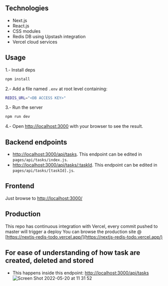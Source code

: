 ## Technologies
 - Next.js
 - React.js
 - CSS modules
 - Redis DB using Upstash integration
 - Vercel cloud services

## Usage
1.- Install deps
```bash
npm install
```
2.- Add a file named `.env` at root level containing:
```bash
REDIS_URL="<DB ACCESS KEY>"
```
3.- Run the server
```bash
npm run dev
```
4.- Open [http://localhost:3000](http://localhost:3000) with your browser to see the result.

## Backend endpoints
 - [http://localhost:3000/api/tasks](http://localhost:3000/api/tasks). This endpoint can be edited in `pages/api/tasks/index.js`.
 - [http://localhost:3000/api/tasks/:taskId](http://localhost:3000/api/tasks/:taskId). This endpoint can be edited in `pages/api/tasks/[taskId].js`.
  
## Frontend
Just browse to [http://localhost:3000/](http://localhost:3000/)
  
## Production
This repo has continuous integration with Vercel, every commit pushed to master will trigger a deploy
You can browse the production site @ [https://nextjs-redis-todo.vercel.app/](https://nextjs-redis-todo.vercel.app/)

## For ease of understanding of how task are created, deleted and stored
- This happens inside this endpoint: [http://localhost:3000/api/tasks](http://localhost:3000/api/tasks)
![Screen Shot 2022-05-20 at 11 31 52](https://user-images.githubusercontent.com/8002535/169550763-0774e577-8f41-498c-b8f7-f9c8b013f197.png)

